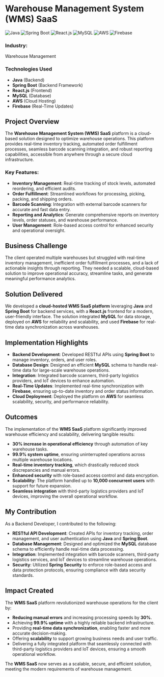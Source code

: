 # Warehouse Management System (WMS) SaaS

![Java](https://img.shields.io/badge/Java-007396?style=flat&logo=java&logoColor=white)
![Spring Boot](https://img.shields.io/badge/Spring%20Boot-6DB33F?style=flat&logo=spring&logoColor=white)
![React.js](https://img.shields.io/badge/React.js-61DAFB?style=flat&logo=react&logoColor=white)
![MySQL](https://img.shields.io/badge/MySQL-4479A1?style=flat&logo=mysql&logoColor=white)
![AWS](https://img.shields.io/badge/AWS-232F3E?style=flat&logo=amazon-aws&logoColor=white)
![Firebase](https://img.shields.io/badge/Firebase-FFCA28?style=flat&logo=firebase&logoColor=black)

### Industry: 
Warehouse Management

### Technologies Used
- **Java** (Backend)
- **Spring Boot** (Backend Framework)
- **React.js** (Frontend)
- **MySQL** (Database)
- **AWS** (Cloud Hosting)
- **Firebase** (Real-Time Updates)

## Project Overview
The **Warehouse Management System (WMS) SaaS** platform is a cloud-based solution designed to optimize warehouse operations. This platform provides real-time inventory tracking, automated order fulfillment processes, seamless barcode scanning integration, and robust reporting capabilities, accessible from anywhere through a secure cloud infrastructure.

### Key Features:
- **Inventory Management**: Real-time tracking of stock levels, automated reordering, and efficient audits.
- **Order Fulfillment**: Streamlined workflows for processing, picking, packing, and shipping orders.
- **Barcode Scanning**: Integration with external barcode scanners for accurate and fast data entry.
- **Reporting and Analytics**: Generate comprehensive reports on inventory levels, order statuses, and warehouse performance.
- **User Management**: Role-based access control for enhanced security and operational oversight.

## Business Challenge
The client operated multiple warehouses but struggled with real-time inventory management, inefficient order fulfillment processes, and a lack of actionable insights through reporting. They needed a scalable, cloud-based solution to improve operational accuracy, streamline tasks, and generate meaningful performance analytics.

## Solution Delivered
We developed a **cloud-hosted WMS SaaS platform** leveraging **Java** and **Spring Boot** for backend services, with a **React.js** frontend for a modern, user-friendly interface. The solution integrated **MySQL** for data storage, deployed on **AWS** for reliability and scalability, and used **Firebase** for real-time data synchronization across warehouses.

## Implementation Highlights
- **Backend Development**: Developed RESTful APIs using **Spring Boot** to manage inventory, orders, and user roles.
- **Database Design**: Designed an efficient **MySQL** schema to handle real-time data for large-scale warehouse operations.
- **Integration**: Integrated barcode scanners, third-party logistics providers, and IoT devices to enhance automation.
- **Real-Time Updates**: Implemented real-time synchronization with **Firebase**, ensuring up-to-date inventory and order status information.
- **Cloud Deployment**: Deployed the platform on **AWS** for seamless scalability, security, and performance reliability.

## Outcomes
The implementation of the **WMS SaaS** platform significantly improved warehouse efficiency and scalability, delivering tangible results:
- **30% increase in operational efficiency** through automation of key warehouse tasks.
- **99.9% system uptime**, ensuring uninterrupted operations across multiple warehouse locations.
- **Real-time inventory tracking**, which drastically reduced stock discrepancies and manual errors.
- **Enhanced security** with role-based access control and data encryption.
- **Scalability**: The platform handled up to **10,000 concurrent users** with support for future expansion.
- **Seamless integration** with third-party logistics providers and IoT devices, improving the overall operational workflow.

## My Contribution
As a Backend Developer, I contributed to the following:
- **RESTful API Development**: Created APIs for inventory tracking, order management, and user authentication using **Java** and **Spring Boot**.
- **Database Management**: Designed and optimized the **MySQL** database schema to efficiently handle real-time data processing.
- **Integration**: Implemented integration with barcode scanners, third-party logistics services, and IoT devices to streamline warehouse operations.
- **Security**: Utilized **Spring Security** to enforce role-based access and data protection protocols, ensuring compliance with data security standards.

## Impact Created
The **WMS SaaS** platform revolutionized warehouse operations for the client by:
- **Reducing manual errors** and increasing processing speeds by **30%**.
- Achieving **99.9% uptime** with a highly reliable backend infrastructure.
- Providing **real-time data synchronization**, enabling faster and more accurate decision-making.
- Offering **scalability** to support growing business needs and user traffic.
- Delivering a fully integrated platform that seamlessly connected with third-party logistics providers and IoT devices, ensuring a smooth operational workflow.

The **WMS SaaS** now serves as a scalable, secure, and efficient solution, meeting the modern requirements of warehouse management.
